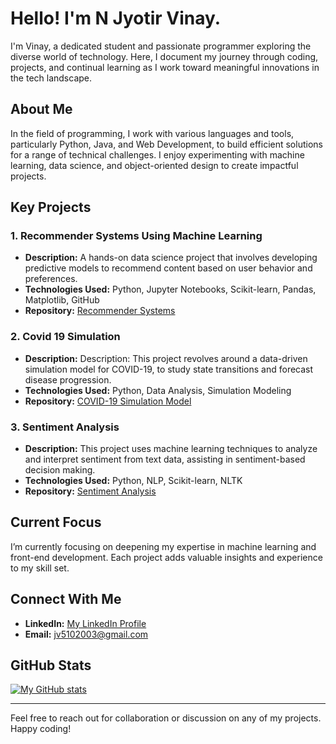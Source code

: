 # Hello! I'm N Jyotir Vinay.

I'm Vinay, a dedicated student and passionate programmer exploring the diverse world of technology. Here, I document my journey through coding, projects, and continual learning as I work toward meaningful innovations in the tech landscape.

## About Me

In the field of programming, I work with various languages and tools, particularly Python, Java, and Web Development, to build efficient solutions for a range of technical challenges. I enjoy experimenting with machine learning, data science, and object-oriented design to create impactful projects.

## Key Projects

### 1. Recommender Systems Using Machine Learning 
   - **Description:** A hands-on data science project that involves developing predictive models to recommend content based on user behavior and preferences.
   - **Technologies Used:** Python, Jupyter Notebooks, Scikit-learn, Pandas, Matplotlib, GitHub
   - **Repository:** [Recommender Systems](https://github.com/NJVinay/Recommender_System)

### 2. Covid 19 Simulation
   - **Description:** Description: This project revolves around a data-driven simulation model for COVID-19, to study state transitions and forecast disease progression.
   - **Technologies Used:** Python, Data Analysis, Simulation Modeling
   - **Repository:** [COVID-19 Simulation Model]([https://github.com/NJVinay/oibsip_taskno3](https://github.com/NJVinay/Covid-19-Simulation))

### 3. Sentiment Analysis
   - **Description:** This project uses machine learning techniques to analyze and interpret sentiment from text data, assisting in sentiment-based decision making.
   - **Technologies Used:** Python, NLP, Scikit-learn, NLTK
   - **Repository:** [Sentiment Analysis](https://github.com/NJVinay/Sentiment_Analysis)

## Current Focus

I’m currently focusing on deepening my expertise in machine learning and front-end development. Each project adds valuable insights and experience to my skill set.

## Connect With Me

- **LinkedIn:** [My LinkedIn Profile](https://www.linkedin.com/in/naram-jyotir-vinay-055766220/)
- **Email:** [jv5102003@gmail.com](mailto:jv5102003@gmail.com)

## GitHub Stats

[![My GitHub stats](https://github-readme-stats.vercel.app/api?username=NJVinay&show_icons=true&hide=contribs,prs&count_private=true)](https://github.com/NJVinay/github-readme-stats)

---

Feel free to reach out for collaboration or discussion on any of my projects. Happy coding!
